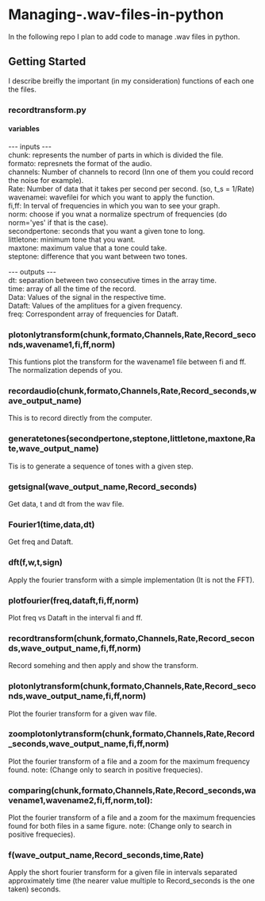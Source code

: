# Managing-.wav-files-in-python
In the following repo I plan to add code to manage .wav files in python. 

## Getting Started 

I describe breifly the important (in my consideration) functions of each one the files.

### recordtransform.py

#### variables 

--- inputs --- <br />
chunk: represents the number of parts in which is divided the file. <br />
formato: represnets the format of the audio. <br />
channels: Number of channels to record (Inn one of them you could record the noise for example). <br />
Rate: Number of data that it takes per second per second. (so, t_s = 1/Rate) <br />
wavenamei: wavefilei for which you want to apply the function. <br />
fi,ff: In terval of frequencies in which you wan to see your graph. <br />
norm: choose if you wnat a normalize spectrum of frequencies (do norm='yes' if that is the case). <br />
secondpertone: seconds that you want a given tone to long.  <br />
littletone: minimum tone that you want. <br />
maxtone: maximum value that a tone could take. <br />
steptone: difference that you want between two tones. <br />

--- outputs --- <br />
dt: separation between two consecutive times in the array time. <br /> 
time: array of all the time of the record. <br />
Data: Values of the signal in the respective time. <br />
Dataft: Values of the amplitues for a given frequency. <br />
freq: Correspondent array of frequencies for Dataft. <br />


### plotonlytransform(chunk,formato,Channels,Rate,Record_seconds,wavename1,fi,ff,norm)

This funtions plot the transform for the wavename1 file between fi and ff. The normalization depends of you. <br />

### recordaudio(chunk,formato,Channels,Rate,Record_seconds,wave_output_name)

This is to record directly from the computer.

### generatetones(secondpertone,steptone,littletone,maxtone,Rate,wave_output_name)

Tis is to generate a sequence of tones with a given step. 

### getsignal(wave_output_name,Record_seconds)

Get data, t and dt from the wav file. 

### Fourier1(time,data,dt)

Get freq and Dataft.

### dft(f,w,t,sign)

Apply the fourier transform with a simple implementation (It is not the FFT).

### plotfourier(freq,dataft,fi,ff,norm)

Plot freq vs Dataft in the interval fi and ff. 

### recordtransform(chunk,formato,Channels,Rate,Record_seconds,wave_output_name,fi,ff,norm)

Record somehing and then apply and show the transform. 

### plotonlytransform(chunk,formato,Channels,Rate,Record_seconds,wave_output_name,fi,ff,norm)

Plot the fourier transform for a given wav file. 

### zoomplotonlytransform(chunk,formato,Channels,Rate,Record_seconds,wave_output_name,fi,ff,norm)

Plot the fourier transform of a file and a zoom for the maximum frequency found. note: (Change only to search in positive frequecies).

### comparing(chunk,formato,Channels,Rate,Record_seconds,wavename1,wavename2,fi,ff,norm,tol):

Plot the fourier transform of a file and a zoom for the maximum frequencies found for both files in a same figure. note: (Change only to search in positive frequecies).

### f(wave_output_name,Record_seconds,time,Rate)

Apply the short fourier transform for a given file in intervals separated approximately time (the nearer value multiple to Record_seconds is the one taken) seconds.



